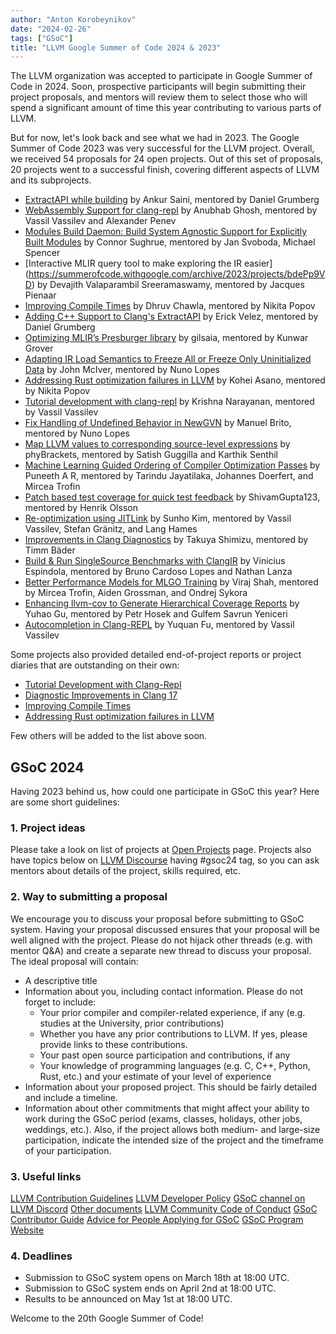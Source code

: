 ```yaml
---
author: "Anton Korobeynikov"
date: "2024-02-26"
tags: ["GSoC"]
title: "LLVM Google Summer of Code 2024 & 2023"
---
```


The LLVM organization was accepted to participate in Google Summer of Code in 2024. Soon, prospective participants will begin submitting their project proposals, and mentors will review them to select those who will spend a significant amount of time this year contributing to various parts of LLVM.

But for now, let's look back and see what we had in 2023. The Google Summer of Code 2023 was very successful for the LLVM project. Overall, we received 54 proposals for 24 open projects. Out of this set of proposals, 20 projects went to a successful finish, covering different aspects of LLVM and its subprojects.

  * [ExtractAPI while building](https://summerofcode.withgoogle.com/archive/2023/projects/lAxUTgOM) by Ankur Saini, mentored by Daniel Grumberg
  * [WebAssembly Support for clang-repl](https://summerofcode.withgoogle.com/archive/2023/projects/X0cFgJkY) by Anubhab Ghosh, mentored by Vassil Vassilev and Alexander Penev
  * [Modules Build Daemon: Build System Agnostic Support for Explicitly Built Modules](https://summerofcode.withgoogle.com/archive/2023/projects/XvbLGMbT) by Connor Sughrue, mentored by Jan Svoboda, Michael Spencer
  * [Interactive MLIR query tool to make exploring the IR easier] (https://summerofcode.withgoogle.com/archive/2023/projects/bdePp9VD) by Devajith Valaparambil Sreeramaswamy, mentored by Jacques Pienaar
  * [Improving Compile Times](https://summerofcode.withgoogle.com/archive/2023/projects/JdqGUwNq) by Dhruv Chawla, mentored by Nikita Popov
  * [Adding C++ Support to Clang's ExtractAPI](https://summerofcode.withgoogle.com/archive/2023/projects/uBg3dUrw) by Erick Velez, mentored by Daniel Grumberg
  * [Optimizing MLIR’s Presburger library](https://summerofcode.withgoogle.com/archive/2023/projects/AtKA6GoV) by gilsaia, mentored by Kunwar Grover
  * [Adapting IR Load Semantics to Freeze All or Freeze Only Uninitialized Data](https://summerofcode.withgoogle.com/archive/2023/projects/sc4OauXM) by John McIver, mentored by Nuno Lopes
  * [Addressing Rust optimization failures in LLVM](https://summerofcode.withgoogle.com/archive/2023/projects/a16FfPnb) by Kohei Asano, mentored by Nikita Popov
  * [Tutorial development with clang-repl](https://summerofcode.withgoogle.com/archive/2023/projects/qxuEqL8W) by Krishna Narayanan, mentored by Vassil Vassilev
  * [Fix Handling of Undefined Behavior in NewGVN](https://summerofcode.withgoogle.com/archive/2023/projects/oQUfcx89) by Manuel Brito, mentored by Nuno Lopes
  * [Map LLVM values to corresponding source-level expressions](https://summerofcode.withgoogle.com/archive/2023/projects/JToY28Mf) by phyBrackets, mentored by Satish Guggilla and Karthik Senthil
  * [Machine Learning Guided Ordering of Compiler Optimization Passes](https://summerofcode.withgoogle.com/archive/2023/projects/T8rB84Sr) by Puneeth A R, mentored by Tarindu Jayatilaka, Johannes Doerfert, and Mircea Trofin
  * [Patch based test coverage for quick test feedback](https://summerofcode.withgoogle.com/archive/2023/projects/TMnF4MqC) by ShivamGupta123, mentored by Henrik Olsson
  * [Re-optimization using JITLink](https://summerofcode.withgoogle.com/archive/2023/projects/4vqXC8Ez) by Sunho Kim, mentored by Vassil Vassilev, Stefan Gränitz, and Lang Hames
  * [Improvements in Clang Diagnostics](https://summerofcode.withgoogle.com/archive/2023/projects/wxRFR261) by Takuya Shimizu, mentored by Timm Bäder
  * [Build & Run SingleSource Benchmarks with ClangIR](https://summerofcode.withgoogle.com/archive/2023/projects/Yofn8VfG) by Vinicius Espindola, mentored by Bruno Cardoso Lopes and Nathan Lanza
  * [Better Performance Models for MLGO Training](https://summerofcode.withgoogle.com/archive/2023/projects/wiTzRdnV) by Viraj Shah, mentored by Mircea Trofin, Aiden Grossman, and Ondrej Sykora
  * [Enhancing llvm-cov to Generate Hierarchical Coverage Reports](https://summerofcode.withgoogle.com/archive/2023/projects/ghJRTsUJ) by Yuhao Gu, mentored by Petr Hosek and Gulfem Savrun Yeniceri
  * [Autocompletion in Clang-REPL](https://summerofcode.withgoogle.com/archive/2023/projects/Gxg82Pvd) by Yuquan Fu, mentored by Vassil Vassilev

Some projects also provided detailed end-of-project reports or project diaries that are outstanding on their own:
 * [Tutorial Development with Clang-Repl](https://blog.llvm.org/posts/2023-10-5-tutorial-development-with-clang-repl/)
 * [Diagnostic Improvements in Clang 17](ttps://blog.llvm.org/posts/2023-09-19-diagnostic-improvements-in-clang-17/)
 * [Improving Compile Times](https://dc03.github.io/)
 * [Addressing Rust optimization failures in LLVM](https://khei4.github.io/gsoc2023/)

 Few others will be added to the list above soon.

## GSoC 2024
Having 2023 behind us, how could one participate in GSoC this year? Here are some short guidelines:

### 1. Project ideas
Please take a look on list of projects at [Open Projects](https://llvm.org/OpenProjects.html#gsoc24) page. Projects also have topics below on [LLVM Discourse](https://discourse.llvm.org/tag/gsoc2024) having #gsoc24 tag, so you can ask mentors about details of the project, skills required, etc.

### 2. Way to submitting a proposal
We encourage you to discuss your proposal before submitting to GSoC system. Having your proposal discussed ensures that your proposal will be well aligned with the project. Please do not hijack other threads (e.g. with mentor Q&A) and create a separate new thread to discuss your proposal. The ideal proposal will contain:
 * A descriptive title
 * Information about you, including contact information. Please do not forget to include:
   - Your prior compiler and compiler-related experience, if any (e.g. studies at the University, prior contributions)
   - Whether you have any prior contributions to LLVM. If yes, please provide links to these contributions.
   - Your past open source participation and contributions, if any
   - Your knowledge of programming languages (e.g. C, C++, Python, Rust, etc.) and your estimate of your level of experience
 * Information about your proposed project. This should be fairly detailed and include a timeline.
 * Information about other commitments that might affect your ability to work during the GSoC period (exams, classes, holidays, other jobs, weddings, etc.). Also, if the project allows both medium- and large-size participation, indicate the intended size of the project and the timeframe of your participation.

### 3. Useful links

[LLVM Contribution Guidelines](https://llvm.org/docs/Contributing.html)
[LLVM Developer Policy](https://llvm.org/docs/DeveloperPolicy.html)
[GSoC channel on LLVM Discord](https://discord.gg/ezbevd7tJC)
[Other documents](https://llvm.org/docs/GettingInvolved.html)
[LLVM Community Code of Conduct](https://llvm.org/docs/CodeOfConduct.html)
[GSoC Contributor Guide](https://google.github.io/gsocguides/student/)
[Advice for People Applying for GSoC](https://developers.google.com/open-source/gsoc/help/[student-advice)
[GSoC Program Website](https://summerofcode.withgoogle.com/)

### 4. Deadlines
 * Submission to GSoC system opens on March 18th at 18:00 UTC.
 * Submission to GSoC system ends on April 2nd at 18:00 UTC.
 * Results to be announced on May 1st at 18:00 UTC. 

Welcome to the 20th Google Summer of Code!
